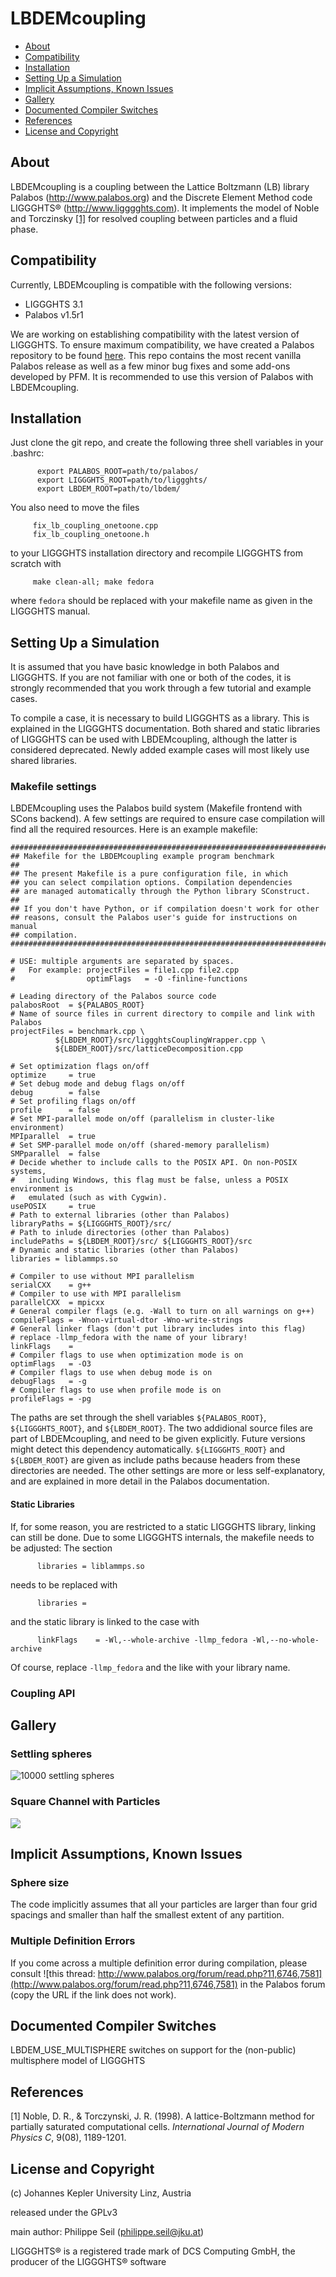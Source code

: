 # LBDEMcoupling

* [About](#about)
* [Compatibility](#compatibility)
* [Installation](#installation)
* [Setting Up a Simulation](#setting_up)
* [Implicit Assumptions, Known Issues](#assumptions)
* [Gallery](#gallery)
* [Documented Compiler Switches](#compilerswitches)
* [References](#references)
* [License and Copyright](#license)

<a name="about"></a>
## About

LBDEMcoupling is a coupling between the Lattice Boltzmann (LB) library
Palabos (http://www.palabos.org) and the Discrete Element Method code
LIGGGHTS® (http://www.ligggghts.com). It implements the model of Noble
and Torczinsky [[1]](#ref1) for resolved coupling between particles
and a fluid phase.

<a name="compatibility"></a>
## Compatibility

Currently, LBDEMcoupling is compatible with the following versions:
* LIGGGHTS 3.1
* Palabos v1.5r1

We are working on establishing compatibility with the latest version of LIGGGHTS. To ensure maximum compatibility, we have created a Palabos repository to be found [here](https://github.com/ParticulateFlow/Palabos-PFM). This repo contains the most recent vanilla Palabos release as well as a few minor bug fixes and some add-ons developed by PFM. It is recommended to use this version of Palabos with LBDEMcoupling.

<a name="installation"></a>
## Installation

Just clone the git repo, and create the following three shell
variables in your .bashrc:

          export PALABOS_ROOT=path/to/palabos/
          export LIGGGHTS_ROOT=path/to/liggghts/
          export LBDEM_ROOT=path/to/lbdem/

You also need to move the files

         fix_lb_coupling_onetoone.cpp
         fix_lb_coupling_onetoone.h

to your LIGGGHTS installation directory and recompile LIGGGHTS from
scratch with

         make clean-all; make fedora

where `fedora` should be replaced with your makefile name as given in the LIGGGHTS manual.

<a name="setting_up"></a>
## Setting Up a Simulation

It is assumed that you have basic knowledge in both Palabos and
LIGGGHTS. If you are not familiar with one or both of the codes, it is
strongly recommended that you work through a few tutorial and example
cases.

To compile a case, it is necessary to build LIGGGHTS as a
library. This is explained in the LIGGGHTS documentation. Both shared and static libraries of LIGGGHTS can be used with LBDEMcoupling, although the latter is considered deprecated. Newly added example cases will most likely use shared libraries.

### Makefile settings
LBDEMcoupling uses the Palabos build system (Makefile frontend with SCons backend). A few settings are required to ensure case compilation will find all the required resources. Here is an example makefile:

```make
##########################################################################
## Makefile for the LBDEMcoupling example program benchmark
##
## The present Makefile is a pure configuration file, in which
## you can select compilation options. Compilation dependencies
## are managed automatically through the Python library SConstruct.
##
## If you don't have Python, or if compilation doesn't work for other
## reasons, consult the Palabos user's guide for instructions on manual
## compilation.
##########################################################################

# USE: multiple arguments are separated by spaces.
#   For example: projectFiles = file1.cpp file2.cpp
#                optimFlags   = -O -finline-functions

# Leading directory of the Palabos source code
palabosRoot  = ${PALABOS_ROOT}
# Name of source files in current directory to compile and link with Palabos
projectFiles = benchmark.cpp \
          ${LBDEM_ROOT}/src/liggghtsCouplingWrapper.cpp \ 
          ${LBDEM_ROOT}/src/latticeDecomposition.cpp

# Set optimization flags on/off
optimize     = true
# Set debug mode and debug flags on/off
debug        = false
# Set profiling flags on/off
profile      = false
# Set MPI-parallel mode on/off (parallelism in cluster-like environment)
MPIparallel  = true
# Set SMP-parallel mode on/off (shared-memory parallelism)
SMPparallel  = false
# Decide whether to include calls to the POSIX API. On non-POSIX systems,
#   including Windows, this flag must be false, unless a POSIX environment is
#   emulated (such as with Cygwin).
usePOSIX     = true
# Path to external libraries (other than Palabos)
libraryPaths = ${LIGGGHTS_ROOT}/src/
# Path to inlude directories (other than Palabos)
includePaths = ${LBDEM_ROOT}/src/ ${LIGGGHTS_ROOT}/src
# Dynamic and static libraries (other than Palabos)
libraries = liblammps.so

# Compiler to use without MPI parallelism
serialCXX    = g++
# Compiler to use with MPI parallelism
parallelCXX  = mpicxx
# General compiler flags (e.g. -Wall to turn on all warnings on g++)
compileFlags = -Wnon-virtual-dtor -Wno-write-strings
# General linker flags (don't put library includes into this flag)
# replace -llmp_fedora with the name of your library!
linkFlags    = 
# Compiler flags to use when optimization mode is on
optimFlags   = -O3
# Compiler flags to use when debug mode is on
debugFlags   = -g
# Compiler flags to use when profile mode is on
profileFlags = -pg
```

The paths are set through the shell variables `${PALABOS_ROOT}`, `${LIGGGHTS_ROOT}`, and `${LBDEM_ROOT}`. The two addidional source files are part of LBDEMcoupling, and need to be given explicitly. Future versions might detect this dependency automatically. `${LIGGGHTS_ROOT}` and `${LBDEM_ROOT}` are given as include paths because headers from these directories are needed. The other settings are more or less self-explanatory, and are explained in more detail in the Palabos documentation.

#### Static Libraries
If, for some reason, you are restricted to a static LIGGGHTS library, linking can still be done. Due to some LIGGGHTS internals, the makefile needs to be adjusted: The section 

          libraries = liblammps.so
          
needs to be replaced with

          libraries =
          
and the static library is linked to the case with

          linkFlags    = -Wl,--whole-archive -llmp_fedora -Wl,--no-whole-archive

Of course, replace `-llmp_fedora` and the like with your library name.

### Coupling API

<a name="gallery"></a>
## Gallery

### Settling spheres

<img src="doc/img/settling.png" alt="10000 settling spheres">

### Square Channel with Particles

<img src="doc/img/showcaseRectChannel.png">


<a name="assumptions"></a>
## Implicit Assumptions, Known Issues

### Sphere size

The code implicitly assumes that all your particles are larger than
four grid spacings and smaller than half the smallest extent of any
partition.

### Multiple Definition Errors

If you come across a multiple definition error during compilation,
please consult ![this
thread: http://www.palabos.org/forum/read.php?11,6746,7581](http://www.palabos.org/forum/read.php?11,6746,7581) 
in the Palabos forum (copy the URL if the link does not work).

<a name="compilerswitches"></a>
## Documented Compiler Switches

LBDEM_USE_MULTISPHERE switches on support for the (non-public)
multisphere model of LIGGGHTS

<a name="references"></a>
## References

<a name="ref1">[1]</a> Noble, D. R., & Torczynski, J. R. (1998). A
lattice-Boltzmann method for partially saturated computational
cells. *International Journal of Modern Physics C*, 9(08), 1189-1201.

<a name="license"></a>
## License and Copyright

(c) Johannes Kepler University Linz, Austria

released under the GPLv3

main author: Philippe Seil (philippe.seil@jku.at)

LIGGGHTS® is a registered trade mark of DCS Computing GmbH, the
producer of the LIGGGHTS® software
